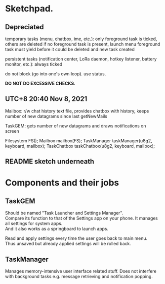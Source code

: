 # Sketchpad.

## Depreciated

temporary tasks (menu, chatbox, ime, etc.):
only foreground task is ticked, others are deleted
if no foreground task is present, launch menu
foreground task must yield before it could be deleted and new task created

persistent tasks (notification center, LoRa daemon, hotkey listener, battery monitor, etc.):
always ticked

do not block (go into one's own loop). use status.

**DO NOT DO EXCESSIVE CHECKS.**

## UTC+8 20:40 Nov 8, 2021

Mailbox: r/w chat history text file, provides chatbox with history, keeps number of new datagrams since last getNewMails

TaskGEM: gets number of new datagrams and draws notifications on screen

Filesystem FS();
Mailbox mailbox(FS);
TaskManager taskManager(u8g2, keyboard, mailbox);
TaskChatbox taskChatbox(u8g2, keyboard, mailbox);

## README sketch underneath

# Components and their jobs

## TaskGEM

Should be named "Task Launcher and Settings Manager".  
Compare its function to that of the Settings app on your phone. It manages all settings for system apps.  
And it also works as a springboard to launch apps.

Read and apply settings every time the user goes back to main menu.  
Thus unsaved but already applied settings will be rolled back.

## TaskManager

Manages memory-intensive user interface related stuff. Does not interfere with background tasks e.g. message retrieving and notification popping.
